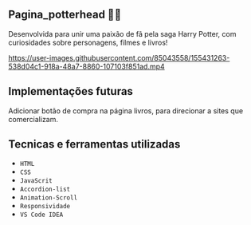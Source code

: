 ## Pagina_potterhead 🧙‍♀️

Desenvolvida para unir uma paixão de fã pela saga Harry Potter, com curiosidades sobre personagens, filmes e livros!


https://user-images.githubusercontent.com/85043558/155431263-538d04c1-918a-48a7-8860-107103f851ad.mp4


 ## Implementações futuras
 
Adicionar botão de compra na página livros, para direcionar a sites que comercializam.
 
 ## Tecnicas e ferramentas utilizadas
 
- ``HTML``
- ``CSS``
- ``JavaScrit``
- ``Accordion-list``
- ``Animation-Scroll``
- ``Responsividade``
- ``VS Code IDEA``

